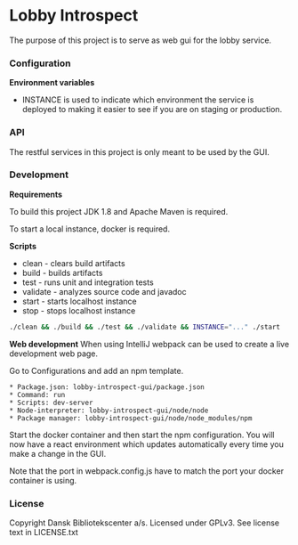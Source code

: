 # Lobby Introspect
The purpose of this project is to serve as web gui for the lobby service.

### Configuration

**Environment variables**

* INSTANCE is used to indicate which environment the service is deployed to making it easier to see if you are on staging or production.

### API
The restful services in this project is only meant to be used by the GUI.

### Development
**Requirements**

To build this project JDK 1.8 and Apache Maven is required.

To start a local instance, docker is required.

**Scripts**
* clean - clears build artifacts
* build - builds artifacts
* test - runs unit and integration tests
* validate - analyzes source code and javadoc
* start - starts localhost instance
* stop - stops localhost instance

```bash
./clean && ./build && ./test && ./validate && INSTANCE="..." ./start
```

**Web development**
When using IntelliJ webpack can be used to create a live development web page.

Go to Configurations and add an npm template.
```
* Package.json: lobby-introspect-gui/package.json
* Command: run 
* Scripts: dev-server
* Node-interpreter: lobby-introspect-gui/node/node
* Package manager: lobby-introspect-gui/node/node_modules/npm
```

Start the docker container and then start the npm configuration. You will now have a react environment which updates automatically every time you make a change in the GUI.

Note that the port in webpack.config.js have to match the port your docker container is using.

### License

Copyright Dansk Bibliotekscenter a/s. Licensed under GPLv3.
See license text in LICENSE.txt
